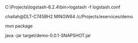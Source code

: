 C:\Projects\logstash-6.2.4\bin>logstash -f logstash.conf

challah@DLT-C745BH2 MINGW64 /c/Projects/eservices/demo

mvn package

java -jar target/demo-0.0.1-SNAPSHOT.jar

